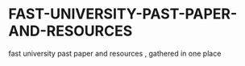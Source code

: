 # FAST-UNIVERSITY-PAST-PAPER-AND-RESOURCES
fast university past paper and resources , gathered in one place
